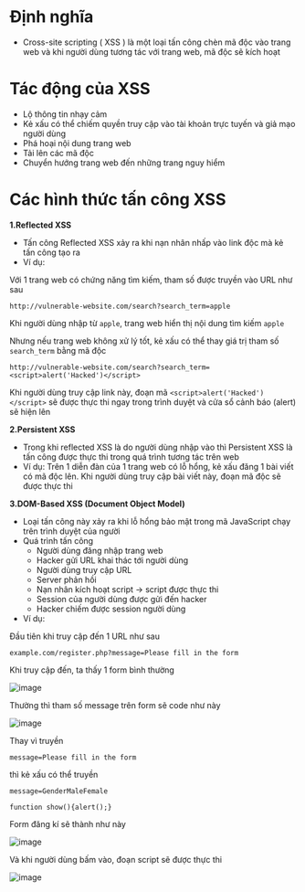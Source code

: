 # Định nghĩa

- Cross-site scripting ( XSS ) là một loại tấn công chèn mã độc vào trang web và khi người dùng tương tác với trang web, mã độc sẽ kích hoạt

# Tác động của XSS

- Lộ thông tin nhạy cảm
- Kẻ xấu có thể chiếm quyền truy cập vào tài khoản trực tuyến và giả mạo người dùng
- Phá hoại nội dung trang web
- Tải lên các mã độc
- Chuyển hướng trang web đến những trang nguy hiểm

# Các hình thức tấn công XSS

**1.Reflected XSS**

- Tấn công Reflected XSS xảy ra khi nạn nhân nhấp vào link độc mà kẻ tấn công tạo ra
- Ví dụ:

Với 1 trang web có chứng năng tìm kiếm, tham số được truyền vào URL như sau
```
http://vulnerable-website.com/search?search_term=apple
```

Khi người dùng nhập từ `apple`, trang web hiển thị nội dung tìm kiếm `apple`

Nhưng nếu trang web không xử lý tốt, kẻ xấu có thể thay giá trị tham số `search_term` bằng mã độc

```
http://vulnerable-website.com/search?search_term=<script>alert('Hacked')</script>
```

Khi người dùng truy cập link này, đoạn mã `<script>alert('Hacked')</script>` sẽ được thực thi ngay trong trình duyệt và cửa sổ cảnh báo (alert) sẽ hiện lên

**2.Persistent XSS**

- Trong khi reflected XSS là do người dùng nhập vào thì Persistent XSS là tấn công được thực thi trong quá trình tương tác trên web
- Ví dụ:
Trên 1 diễn đàn của 1 trang web có lỗ hổng, kẻ xấu đăng 1 bài viết có mã độc lên. Khi người dùng truy cập bài viết này, đoạn mã độc sẽ được thực thi

**3.DOM-Based XSS (Document Object Model)**

- Loại tấn công này xảy ra khi lỗ hổng bảo mật trong mã JavaScript chạy trên trình duyệt của người 
- Quá trình tấn công
  - Người dùng đăng nhập trang web
  - Hacker gửi URL khai thác tới người dùng
  - Người dùng truy cập URL
  - Server phản hồi
  - Nạn nhân kích hoạt script -> script được thực thi
  - Session của người dùng được gửi đến hacker
  - Hacker chiếm được session người dùng
 - Ví dụ:

Đầu tiên khi truy cập đến 1 URL như sau

```
example.com/register.php?message=Please fill in the form
```

Khi truy cập đến, ta thấy 1 form bình thường

![image](https://github.com/user-attachments/assets/6aecc0f1-bfad-458a-ae8e-ddf3f8f1a2a7)

Thường thì tham số message trên form sẽ code như này

![image](https://github.com/user-attachments/assets/aa0edfec-08f6-48e6-9984-9207fbfa6890)

Thay vì truyền 
```
message=Please fill in the form
```
thì kẻ xấu có thể truyền
```
message=GenderMaleFemale

function show(){alert();}
```
 Form đăng kí sẽ thành như này

 ![image](https://github.com/user-attachments/assets/482b6e6d-d385-4637-adfe-d959f6c55cfc)

Và khi người dùng bấm vào, đoạn script sẽ được thực thi

![image](https://github.com/user-attachments/assets/f818fd60-812d-4ab3-8d9c-a2e267236e53)

